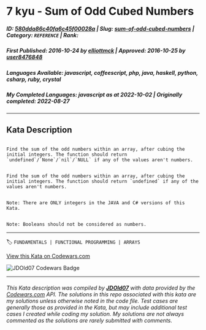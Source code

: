 # 7 kyu - Sum of Odd Cubed Numbers

##### **ID**: [580dda86c40fa6c45f00028a](https://www.codewars.com/kata/580dda86c40fa6c45f00028a) | **Slug**: [sum-of-odd-cubed-numbers](https://www.codewars.com/kata/580dda86c40fa6c45f00028a) | **Category**: `REFERENCE` | **Rank**: <span style="color:white">7 kyu</span>

##### **First Published**: 2016-10-24 ***by*** [elliottmck](https://www.codewars.com/users/elliottmck) | **Approved**: 2016-10-25 ***by*** [user8476848](https://www.codewars.com/users/user8476848)

##### **Languages Available**: javascript, coffeescript, php, java, haskell, python, csharp, ruby, crystal

##### **My Completed Languages**: javascript ***as at*** 2022-10-02 | **Originally completed**: 2022-08-27

---

## Kata Description


```if-not:javascript

Find the sum of the odd numbers within an array, after cubing the initial integers. The function should return `undefined`/`None`/`nil`/`NULL` if any of the values aren't numbers.

```

```if:javascript

Find the sum of the odd numbers within an array, after cubing the initial integers. The function should return `undefined` if any of the values aren't numbers.

```



~~~if:java,csharp

Note: There are ONLY integers in the JAVA and C# versions of this Kata.

~~~



~~~if:python

Note: Booleans should not be considered as numbers.

~~~



---


🏷 `FUNDAMENTALS | FUNCTIONAL PROGRAMMING | ARRAYS`


[View this Kata on Codewars.com](https://www.codewars.com/kata/580dda86c40fa6c45f00028a)

![](https://www.codewars.com/users/jdold07/badges/large "JDOld07 Codewars Badge")

---

###### *This Kata description was compiled by [**JDOld07**](https://tpstech.dev) with data provided by the [Codewars.com](https://www.codewars.com) API.  The solutions in this repo associated with this kata are my solutions unless otherwise noted in the code file.  Test cases are generally those as provided in the Kata, but may include additional test cases I created while coding my solution.  My solutions are not always commented as the solutions are rarely submitted with comments.*
